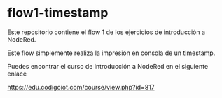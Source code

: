 # flow1-timestamp
Este repositorio contiene el flow 1 de los ejercicios de introducción a NodeRed. 

Este flow simplemente realiza la impresión en consola de un timestamp.

Puedes encontrar el curso de introducción a NodeRed en el siguiente enlace

https://edu.codigoiot.com/course/view.php?id=817

